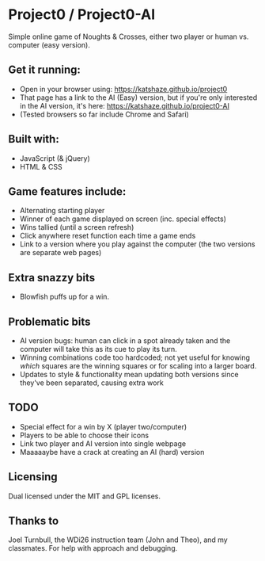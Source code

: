 # Project0 / Project0-AI
Simple online game of Noughts & Crosses, either two player or human vs. computer (easy version).

## Get it running:
* Open in your browser using: https://katshaze.github.io/project0
* That page has a link to the AI (Easy) version, but if you're only interested in the AI version, it's here: https://katshaze.github.io/project0-AI
* (Tested browsers so far include Chrome and Safari)

## Built with:
* JavaScript (& jQuery)
* HTML & CSS

## Game features include:
* Alternating starting player
* Winner of each game displayed on screen (inc. special effects)
* Wins tallied (until a screen refresh)
* Click anywhere reset function each time a game ends
* Link to a version where you play against the computer (the two versions are separate web pages)

## Extra snazzy bits
* Blowfish puffs up for a win.

## Problematic bits
* AI version bugs: human can click in a spot already taken and the computer will take this as its cue to play its turn.
* Winning combinations code too hardcoded; not yet useful for knowing _which_ squares are the winning squares or for scaling into a larger board.
* Updates to style & functionality mean updating both versions since they've been separated, causing extra work

## TODO
* Special effect for a win by X (player two/computer)
* Players to be able to choose their icons
* Link two player and AI version into single webpage
* Maaaaaybe have a crack at creating an AI (hard) version


## Licensing

Dual licensed under the MIT and GPL licenses.

## Thanks to

Joel Turnbull, the WDi26 instruction team (John and Theo), and my classmates. For help with approach and debugging.
